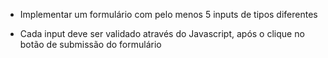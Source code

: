 - Implementar um formulário com pelo menos 5 inputs de tipos diferentes

- Cada input deve ser validado através do Javascript, após o clique no botão de submissão do formulário
